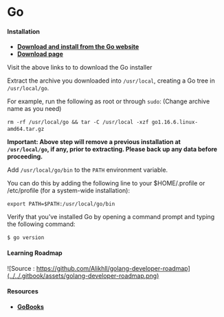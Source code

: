# Go

#### Installation

* [ **Download and install from the Go website**](https://golang.org/doc/install)
* [**Download page**](https://golang.org/dl/)

Visit the above links to to download the Go installer

Extract the archive you downloaded into `/usr/local`, creating a Go tree in `/usr/local/go`.

&#x20;For example, run the following as root or through `sudo`: (Change archive name as you need)

```
rm -rf /usr/local/go && tar -C /usr/local -xzf go1.16.6.linux-amd64.tar.gz
```

**Important: Above step will remove a previous installation at `/usr/local/go`, if any, prior to extracting. Please back up any data before proceeding.**

Add `/usr/local/go/bin` to the `PATH` environment variable.

&#x20;You can do this by adding the following line to your $HOME/.profile or /etc/profile (for a system-wide installation):

```
export PATH=$PATH:/usr/local/go/bin
```

Verify that you've installed Go by opening a command prompt and typing the following command:

```
$ go version
```

#### Learning Roadmap

![Source : https://github.com/Alikhll/golang-developer-roadmap](../../.gitbook/assets/golang-developer-roadmap.png)

####

#### Resources

* &#x20;[**GoBooks**](https://github.com/dariubs/GoBooks)
